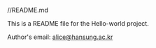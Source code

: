 //README.md

This is a README file for the Hello-world project.


Author's email: alice@hansung.ac.kr

